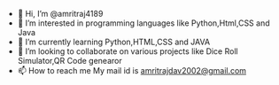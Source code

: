 - 👋 Hi, I’m @amritraj4189
- 👀 I’m interested in programming languages like Python,Html,CSS and Java
- 🌱 I’m currently learning Python,HTML,CSS and JAVA
- 💞️ I’m looking to collaborate on various projects like Dice Roll Simulator,QR Code genearor
- 📫 How to reach me My mail id is amritrajdav2002@gmail.com

<!---
amritraj4189/amritraj4189 is a ✨ special ✨ repository because its `README.md` (this file) appears on your GitHub profile.
You can click the Preview link to take a look at your changes.
--->
